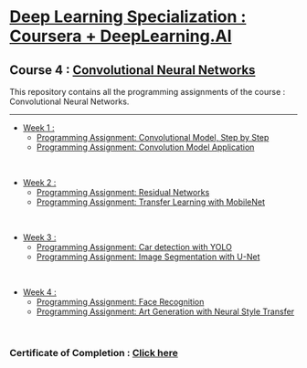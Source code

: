 # [Deep Learning Specialization : Coursera + DeepLearning.AI](https://www.coursera.org/specializations/deep-learning)
## Course 4 : [Convolutional Neural Networks](https://www.coursera.org/learn/convolutional-neural-networks/home/info)
This repository contains all the programming assignments of the course : Convolutional Neural Networks.

<hr/>

- [Week 1 :](https://github.com/RitoChak/Convolutional-Neural-Networks/tree/4287e0e5092ca985a349a0ed25f89da375c5f2c8/Week%201)
  - [Programming Assignment: Convolutional Model, Step by Step](https://github.com/RitoChak/Convolutional-Neural-Networks/blob/4287e0e5092ca985a349a0ed25f89da375c5f2c8/Week%201/W1A1/Convolution_model_Step_by_Step_v1.ipynb)
  - [Programming Assignment: Convolution Model Application](https://github.com/RitoChak/Convolutional-Neural-Networks/blob/4287e0e5092ca985a349a0ed25f89da375c5f2c8/Week%201/W1A2/Convolution_model_Application.ipynb)

<br/>

- [Week 2 :](https://github.com/RitoChak/Convolutional-Neural-Networks/tree/4287e0e5092ca985a349a0ed25f89da375c5f2c8/Week%202)
  - [Programming Assignment: Residual Networks](https://github.com/RitoChak/Convolutional-Neural-Networks/blob/4287e0e5092ca985a349a0ed25f89da375c5f2c8/Week%202/W2A1/Residual_Networks.ipynb)
  - [Programming Assignment: Transfer Learning with MobileNet](https://github.com/RitoChak/Convolutional-Neural-Networks/blob/4287e0e5092ca985a349a0ed25f89da375c5f2c8/Week%202/W2A2/Transfer_learning_with_MobileNet_v1.ipynb)

<br/>

- [Week 3 :](https://github.com/RitoChak/Convolutional-Neural-Networks/tree/4287e0e5092ca985a349a0ed25f89da375c5f2c8/Week%203)
  - [Programming Assignment: Car detection with YOLO](https://github.com/RitoChak/Convolutional-Neural-Networks/blob/4287e0e5092ca985a349a0ed25f89da375c5f2c8/Week%203/W3A1/Autonomous_driving_application_Car_detection.ipynb)
  - [Programming Assignment: Image Segmentation with U-Net](https://github.com/RitoChak/Convolutional-Neural-Networks/blob/4287e0e5092ca985a349a0ed25f89da375c5f2c8/Week%203/W3A2/Image_segmentation_Unet_v2.ipynb)
 
<br/>

- [Week 4 :](https://github.com/RitoChak/Convolutional-Neural-Networks/tree/4287e0e5092ca985a349a0ed25f89da375c5f2c8/Week%204)
  - [Programming Assignment: Face Recognition](https://github.com/RitoChak/Convolutional-Neural-Networks/blob/4287e0e5092ca985a349a0ed25f89da375c5f2c8/Week%204/W4A1/Face_Recognition.ipynb)
  - [Programming Assignment: Art Generation with Neural Style Transfer](https://github.com/RitoChak/Convolutional-Neural-Networks/blob/4287e0e5092ca985a349a0ed25f89da375c5f2c8/Week%204/W4A2/Art_Generation_with_Neural_Style_Transfer.ipynb)

<br/>

### Certificate of Completion : [Click here](https://coursera.org/share/d90faa433600d1ce2dd9fb215ead8e4f)

